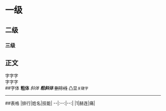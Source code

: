 


# 一级
## 二级
### 三级



## 正文
字字字<br>
字字字<br>
##字体
**粗体**
*斜体*
***粗斜体***
~~删除线~~
凸显`关键字`

---------------

##表格
|排行|姓名|技能|
--|:--:|--:|
|1|赫连|痛|

